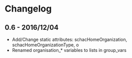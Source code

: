 Changelog
=========

0.6 - 2016/12/04
----------------

* Add/Change static attributes: schacHomeOrganization, schacHomeOrganizationType, o
* Renamed organisation_* variables to lists in group_vars
